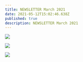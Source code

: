 ```yaml
---
title: NEWSLETTER March 2021
date: 2021-05-12T15:02:46.638Z
published: true
description: NEWSLETTER March 2021
---
```

![](/images/uploads/screen-shot-2021-05-09-at-8.08.03-am.png)

![](/images/uploads/screen-shot-2021-05-09-at-8.08.52-am.png)

![](/images/uploads/screen-shot-2021-05-09-at-8.09.12-am.png)

![]()
